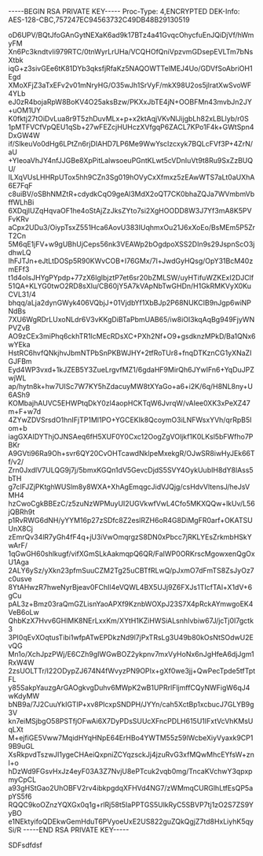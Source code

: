 -----BEGIN RSA PRIVATE KEY-----
Proc-Type: 4,ENCRYPTED
DEK-Info: AES-128-CBC,757247EC94563732C49DB48B29130519

oD6UPV/BQtJfoGAnGytNEXaK6ad9k17BTz4a41GvqcOhycfuEnJQiDjVf/hWmyFM
Xn6Pc3kndtvIi979RTC/0tnWyrLrUHa/VCQHOfQniVpzvmGDsepEVLTm7bNsXtbk
iqG+z3sivGEe6tK81DYb3qksfjRfaKz5NAQOWTTelMEJ4Uo/GDVfSoAbriOH1Egd
XMoXFjZ3aTxEFv2v01mNryHG/O35wJh1SrVyF/mkX98U2os5jlratXwSvoWF4YLb
eJ0zR4bojaRpW8BoKV4O25aksBzw/PKXxJbTE4jN+OOBFMn43mvbJn2JY+uOM1UY
K0fktj27tOiDvLua8r9T5zhDuvMLx+p+x2ktAqjVKvNlJijgbLh82xLBLlyb/r0S
1pMTFVCfVpQEU1qSb+27wFEZcjHUHczXVfgqP6ZACL7KPo1F4k+GWtSpn4DxGW4W
if/SlkeuVo0dHg6LPtZn6rjDIAHD7LP6Me9WwYscIzcxyk7BQLcFVf3P+4ZrN/aU
+YIeoaVhJY4nfJJGBe8XpPitLalwsoeuPGntKLwt5cVDnIuVt9t8Ru9SxZzBUQU/
ILXqVUsLHHRpUTox5hh9CZn3Sg019hOVyCxXfmxz5zEAwWTS7aLt0aUXhA6E7FqF
c8uiBV/oSBhNMZtR+cdydkCqO9geAl3MdX2oQT7CK0bhaZQJa7WVmbmVbffWLhBi
6XDqjIUZqHqvaOF1he4oStAjZzJksZYto7si2XgHOODD8W3J7Yf3mA8K5PVFvKRv
aCpx2UDu3/OiypTsxZ551Hca6AovU383IUqhmxOu21J6xXoEo/BsMEm5P5ZrT2Cn
5M6qE1jFV+w9gUBhUjCeps56nk3VEAWp2bOgdpoXSS2DIn9s29JspnScO3jdhwLQ
IhFJTJn+eJtLtDOSp5R90KWvCOB+I76GMx/7l+JwdGyHQsg/OpY31BcM40zmEFf3
t1d4oIsJHYgPYpdp+77zX6IglbjztP7et6sr20bZMLSW/uyHTifuWZKExI2DJClf
51QA+KLYG0twO2RD8sXIu/CB60jY5A7kVApNbTwGHDn/H1GkRMKVyX0KuCVL31/4
bhqq/aLja2dynGWyk406VQbjJ+01VjdbYf1XbBJp2P68NUKCIB9nJgp6wiNPNdBs
7XU6WgRDrLUxoNLdr6V3vKKgDiBTaPbmUAB65/iw8iOI3kqAqBg949FjyWNPVZvB
AO9zCEx3miPhq6ckhTR1lcMEcRDsXC+PXh2Nf+O9+gsdknzMPkD/Ba1QNx6wYEka
HstRC6hvfQNkjhvJbmNTPbSnPKBWJHY+2tfRoTUr8+fnqDTKznCG1yXNaZIGJFBm
Eyd4WP3vxd+1kJZEB5Y3ZueLrgvfMZ1/6gdaHF9MirQh6JYwIFn6+YqDuJPZwjWL
ap/hytn8k+hw7UISc7W7KY5hZdacuyMW8tXYaGo+a6+i2K/6q/H8NL8ny+U6ASh9
KOMbajhAUVC5EHWPtqDkY0zl4aopHCKTqW6JvrqW/vAIee0XK3xPeXZ47m+F+w7d
4ZYwZDVSrsdO1hnIFjTP1Ml1PO+YGCEKIk8QcoymO3iLNFWsxYVh/qrRpB5Iom+b
iagGXAIDYThjOJNSAeq6fH5XUF0Y0Cxc12OogZgVOljkf1K0LKsl5bFWfho7PBKr
A9GVti96Ra9Oh+svr6QY20CvOHTcawdNklpeMxekgR/OJwSR8iwHyJEk66Tf/v2/
Zrn0JxdlV7ULQG9j7j/5bmxKGQn1dV5GevcDjdS5SVY4OykUubIH8dY8lAss5bTH
g7cIFJZjPKtghWUSlm8y8WXA+XhAgEmqgcJidVJQjg/csHdvVltensJ/heJsVMH4
hzCwoCgkBBEzC/z5zuNzWPMuyUI2UGVkwfVwL4Cfo5MKXQQw+lkUv/L56jQBRh9t
p1RvRWG6dNH/yYYM16p27zSDfc8Z2eslRZH6oR4G8DiMgFR0arf+OKATSUUnX8Cj
zEmrQv34lR7yGh4fF4q+jU3iVwOmqrgzS8DN0xPbcc7jRKLYEsZrkmbHSkYwArF/
1qGwGH60shlkugf/vifXGmSLkAakmqpQ6QR/FaIWP0ORKrscMgowxenQgOxU1Aga
2ALY6ySz/yXkn23pfmSuuCZM2Tg25uCBTfRLwQ/pJxmO7dFmTS8ZsJyOz7c0usve
8YtAHwzR7hweNyrBjeav0FChIl4eVQWL4BX5UJj9Z6FXJs1TIcfTAl+X1dV+6gCu
pAL3z+Bmz03raQmGZLisnYaoAPXf9KznbWOXpJ23S7X4pRckAYmwgoEK4VeB6oLw
QhbKzX7Hvv6GHlMK8NErLxxKm/XYtH1KZiHWSiALsnhIvbiw67J/jcTj0I7gctk3
3PI0qEvXOqtusTibi1wfpATwEPDkzNd9l7jPxTRsLg3U49b80kOsNtSOdwU2EvQG
Mn1o/XchJpzPWj/E6CZh9gIWGwBOZ2ykpnv7mxVyHoNx6nJgHfeA6djJgm1RxW4W
2zsUOLTTr/I22ODypZJ674N4fWvyzPN9OPIx+gXf0we3jj+QwPecTpde5tfTptFL
y85SakpYauzgArGAOgkvgDuhv6MWpK2wB1UPRrlFljmffCQyNWFigW6qJ4wKdyMW
bNB9a/7J2CuuYkIGTIP+xv8PIcxpSNDPH/JYYn/cah5XctBp1xcbucJ7GLYB9g3V
kn7eiMSjbgO58PSTfjOFwAi6X7DyPDsSUUcXFncPDLH615U1IFxtVcVhKMsUqLXt
M+ejfiGE5Vww7MqidHYqHNpE64ErHBo4YWTM55z59lWcbeXiyVyaxk9CP19B9uGL
XsRkpvdTszwJI1ygeCHAeiQxpniZCYqzsckJj4jzuRvG3xfMQwMhcEYfsW+znl+o
hDzWd9FGsvHxJz4eyF03A3Z7NvjU8ePTcuk2vqb0mg/TncaKVchwY3qpxpmyCpCL
a93gHStGao2UhOBFV2rv4ibkpgdqXFHVd4NG7/zWMmqCURGlhLtfEsQP5apYS5f6
RQQC9koOZnzYQXGx0q1g+rlRj58t5IaPPTGS5UlkRyC5SBVP7tj1zO2S7ZS9YyBO
e1NEktyifoQDEkwGemHduT6PVyoeUxE2US822guZQkQgjZ7td8HxLiyhK5qySi/R
-----END RSA PRIVATE KEY-----


SDFsdfdsf
